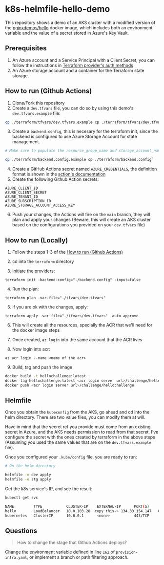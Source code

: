 # k8s-helmfile-hello-demo

This repository shows a demo of an AKS cluster with a modified version of the [nginxdemos/hello](https://hub.docker.com/r/nginxdemos/hello/) docker image, which includes both an environment variable and the value of a secret stored in Azure's Key Vault.

## Prerequisites
1. An Azure account and a Service Principal with a Client Secret, you can follow the instructions in [Terraform provider's auth methods](https://registry.terraform.io/providers/hashicorp/azurerm/latest/docs/guides/service_principal_client_secret)
2. An Azure storage account and a container for the Terraform state storage.

## How to run (Github Actions)

1. Clone/Fork this repository
2. Create a `dev.tfvars` file, you can do so by using this demo's `dev.tfvars.example` file: 
```bash
cp ./terraform/tfvars/dev.tfvars.example cp ./terraform/tfvars/dev.tfvars`
```
3. Create a `backend.config`, this is necesary for the terraform init, since the backend is configured to use Azure Storage Account for state management.
```bash
# Make sure to populate the resource_group_name and storage_account_name with your own values!

cp ./terraform/backend.config.example cp ./terraform/backend.config`
```
4. Create a GitHub Actions secret named `AZURE_CREDENTIALS`, the definition format is shown in the [action's documentation](https://github.com/Azure/login?tab=readme-ov-file#login-with-a-service-principal-secret)
5. Create the following Github Action secrets:
```text
AZURE_CLIENT_ID
AZURE_CLIENT_SECRET
AZURE_TENANT_ID
AZURE_SUBSCRIPTION_ID
AZURE_STORAGE_ACCOUNT_ACCESS_KEY
```
6. Push your changes, the Actions will fire on the `main` branch, they will plan and apply your changes (Beware, this will create an AKS cluster based on the configurations you provided on your `dev.tfvars` file)

## How to run (Locally)

1. Follow the steps 1-3 of the [How to run (Github Actions)](#How-to-run-(Github-Actions))

2. cd into the `terraform` directory

3. Initiate the providers: 

`terraform init -backend-config="./backend.config" -input=false`

4. Run the plan: 

`terraform plan -var-file="./tfvars/dev.tfvars"`

5. If you are ok with the changes, apply: 

`terraform apply -var-file="./tfvars/dev.tfvars" -auto-approve`

6. This will create all the resources, specially the ACR that we'll need for the docker image steps

7. Once created, `az login` into the same account that the ACR lives

8. Now login into acr: 

`az acr login --name <name of the acr>`

9. Build, tag and push the image

```bash
docker build -t hellochallenge:latest .
docker tag hellochallenge:latest <acr login server url>/challenge/hellochallenge:latest
docker push <acr login server url>/challenge/hellochallenge
```

## Helmfile

Once you obtain the `kubeconfig` from the AKS, go ahead and cd into the helm directory. There are two value files, you can modify them at will.

Have in mind that the secret ref you provide must come from an existing secret in Azure, and the AKS needs permission to read from that secret. I've configure the secret with the ones created by terraform in the above steps (Assuming you used the same values that are on the `dev.tfvars.example` file).


Once you configured your `.kube/config` file, you are ready to run:

```bash
# On the helm directory

helmfile -e dev apply
helmfile -e stg apply
```

Get the k8s service's IP, and see the result:

```bash
kubectl get svc

NAME         TYPE           CLUSTER-IP    EXTERNAL-IP      PORT(S)        AGE
hello        LoadBalancer   10.0.103.28  copy this-> 134.33.154.147   80:31829/TCP   21h
kubernetes   ClusterIP      10.0.0.1      <none>           443/TCP        36h
```

## Questions

> How to change the stage that Github Actions deploys?

Change the environment variable defined in line `162` of `provision-infra.yaml`, or implement a branch or path filtering approach.